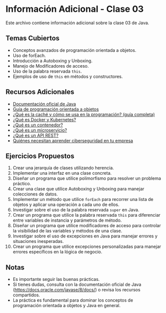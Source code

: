 # Información Adicional - Clase 03

Este archivo contiene información adicional sobre la clase 03 de Java.

## Temas Cubiertos

- Conceptos avanzados de programación orientada a objetos.
- Uso de forEach.
- Introducción a Autoboxing y Unboxing.
- Manejo de Modificadores de acceso.
- Uso de la palabra reservada `this`.
- Ejemplos de uso de `this` en métodos y constructores.

## Recursos Adicionales

- [Documentación oficial de Java](https://docs.oracle.com/javase/8/docs/)
- [Guía de programación orientada a objetos](https://www.geeksforgeeks.org/object-oriented-programming-oops-concept-in-java/)
- [¿Qué es la caché y cómo se usa en la programación? (guía completa)](https://ed.team/blog/que-es-la-cache-y-como-se-usa-en-la-programacion-guia-completa?utm_source=sendinblue&utm_campaign=_Newsletter_34__Qu_es_la_cach_y_cmo_se_usa_en_la_programacin_-_NO_Premium&utm_medium=email)
- [¿Qué es Docker y Kubernetes?](https://www.youtube.com/watch?v=gjRoNFopFig)
- [¿Qué es un contenedor?](https://www.youtube.com/watch?v=2z0g1a5v4xA)
- [¿Qué es un microservicio?](https://www.youtube.com/watch?v=2z0g1a5v4xA)
- [¿Qué es un API REST?](https://www.youtube.com/watch?v=2z0g1a5v4xA)
- [Quiénes necesitan aprender ciberseguridad en tu empresa](https://www.youtube.com/watch?v=vTUnItysHFQ)

## Ejercicios Propuestos

1. Crear una jerarquía de clases utilizando herencia.
2. Implementar una interfaz en una clase concreta.
3. Diseñar un programa que utilice polimorfismo para resolver un problema práctico.
4. Crear una clase que utilice Autoboxing y Unboxing para manejar colecciones de datos.
5. Implementar un método que utilice `forEach` para recorrer una lista de objetos y aplicar una operación a cada uno de ellos.
6. Investigar sobre el uso de la palabra reservada `super` en Java.
7. Crear un programa que utilice la palabra reservada `this` para diferenciar entre variables de instancia y parámetros de método.
8. Diseñar un programa que utilice modificadores de acceso para controlar la visibilidad de las variables y métodos de una clase.
9. Investigar sobre el uso de excepciones en Java para manejar errores y situaciones inesperadas.
10. Crear un programa que utilice excepciones personalizadas para manejar errores específicos en la lógica de negocio.

## Notas

- Es importante seguir las buenas prácticas.
- Si tienes dudas, consulta con la documentación oficial de Java (https://docs.oracle.com/javase/8/docs/) o revisa los recursos compartidos.
- La práctica es fundamental para dominar los conceptos de programación orientada a objetos y Java en general.
